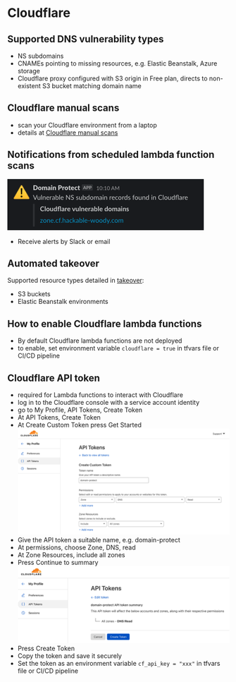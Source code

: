 # Cloudflare

## Supported DNS vulnerability types
* NS subdomains
* CNAMEs pointing to missing resources, e.g. Elastic Beanstalk, Azure storage
* Cloudflare proxy configured with S3 origin in Free plan, directs to non-existent S3 bucket matching domain name

## Cloudflare manual scans
* scan your Cloudflare environment from a laptop
* details at [Cloudflare manual scans](manual-scans-cloudflare/README.md)

## Notifications from scheduled lambda function scans
![Alt text](images/cloudflare-slack.png?raw=true "Cloudflare API token creation")
* Receive alerts by Slack or email

## Automated takeover
Supported resource types detailed in [takeover](TAKEOVER.md):
* S3 buckets
* Elastic Beanstalk environments

## How to enable Cloudflare lambda functions
* By default Cloudflare lambda functions are not deployed
* to enable, set environment variable `cloudflare = true` in tfvars file or CI/CD pipeline

## Cloudflare API token
* required for Lambda functions to interact with Cloudflare
* log in to the Cloudflare console with a service account identity
* go to My Profile, API Tokens, Create Token
* At API Tokens, Create Token
* At Create Custom Token press Get Started
![Alt text](images/cloudflare-api-token.png?raw=true "Cloudflare API token creation")
* Give the API token a suitable name, e.g. domain-protect
* At permissions, choose Zone, DNS, read
* At Zone Resources, include all zones
* Press Continue to summary
![Alt text](images/cloudflare-api-token-summary.png?raw=true "Cloudflare API token creation")
* Press Create Token
* Copy the token and save it securely
* Set the token as an environment variable `cf_api_key = "xxx"` in tfvars file or CI/CD pipeline

